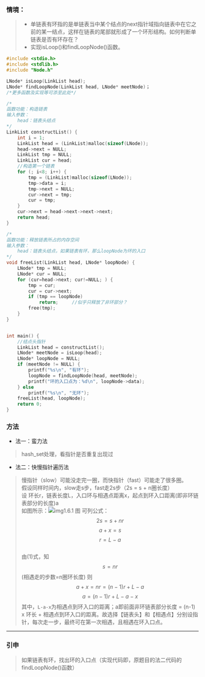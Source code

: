 ### 情境：

> - 单链表有环指的是单链表当中某个结点的next指针域指向链表中在它之前的某一结点，这样在链表的尾部就形成了一个环形结构。如何判断单链表是否有环存在？
> - 实现isLoop()和findLoopNode()函数。

```C++
#include <stdio.h>
#include <stdlib.h>
#include "Node.h"

LNode* isLoop(LinkList head);
LNode* findLoopNode(LinkList head, LNode* meetNode)；
/*更多函数及实现等可添至此处*/

/*
函数功能：构造链表
输入参数：
	head：链表头结点
*/
LinkList constructList() {
	int i = 1;
	LinkList head = (LinkList)malloc(sizeof(LNode));
	head->next = NULL;
	LinkList tmp = NULL;
	LinkList cur = head;
	//构造第一个链表
	for (; i<8; i++) {
		tmp = (LinkList)malloc(sizeof(LNode));
		tmp->data = i;
		tmp->next = NULL;
		cur->next = tmp;
		cur = tmp;
	}
	cur->next = head->next->next->next;
	return head;
}

/*
函数功能：释放链表所占的内存空间
输入参数：
	head：链表头结点，如果链表有环，那么loopNode为环的入口
*/
void freeList(LinkList head, LNode* loopNode) {
	LNode* tmp = NULL;
	LNode* cur = NULL;
	for (cur=head->next; cur!=NULL; ) {
		tmp = cur;
		cur = cur->next;
		if (tmp == loopNode)
			return;		//似乎只释放了非环部分？
		free(tmp);
	}
}


int main() {
	//结点头指针
	LinkList head = constructList();
	LNode* meetNode = isLoop(head);
	LNode* loopNode = NULL;
	if (meetNode != NULL) {
		printf("%s\n", "有环");
		loopNode = findLoopNode(head, meetNode);
		printf("环的入口点为：%d\n", loopNode->data);
	} else
		printf("%s\n", "无环");
	freeList(head, loopNode);
	return 0;
}
```

### 方法
- 法一：蛮力法
> hash_set处理，看指针是否重复出现过
- 法二：快慢指针遍历法
> 慢指针（slow）可能没走完一圈，而快指针（fast）可能走了很多圈。<br>
> 假设同样时间内，slow走s步，fast走2s步（2s = s + n圈长度）<br>
> 设 环长r，链表长度L，入口环与相遇点距离x，起点到环入口距离(即非环链表部分的长度)a<br>
> 如图所示：![img1.6.1 图](/pics/img1.6.1.jpg)
> 可列公式：
> $$ 2s = s + nr \tag{1}$$
> $$ a + x = s \tag{2}$$
> $$ r = L - a \tag{3}$$<br>
> 由(1)式，知
> $$ s = nr $$ (相遇走的步数=n圈环长度)
> 则
> $$ a+x = nr = (n-1)r + L-a $$
> $$ a = (n-1)r + L-a-x $$
> 其中，```L-a-x```为相遇点到环入口的距离；a即前面非环链表部分长度 = (n-1) x 环长 + 相遇点到环入口的距离。故选择【链表头】和【相遇点】分别设指针，每次走一步，最终可在第一次相遇，且相遇在环入口点。

---
### 引申

> 如果链表有环，找出环的入口点（实现代码即，原题目的法二代码的findLoopNode()函数）<br>